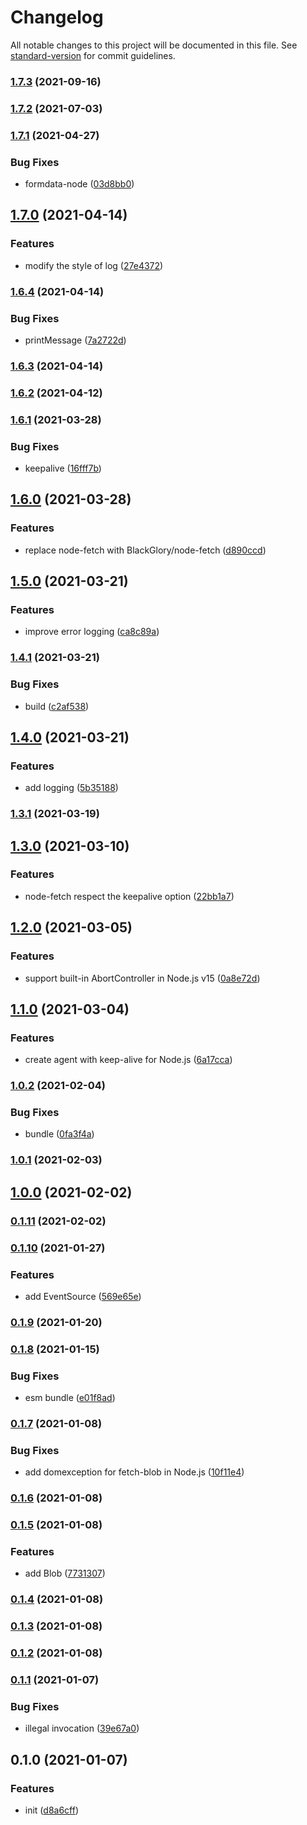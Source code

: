 # Changelog

All notable changes to this project will be documented in this file. See [standard-version](https://github.com/conventional-changelog/standard-version) for commit guidelines.

### [1.7.3](https://github.com/BlackGlory/extra-fetch/compare/v1.7.2...v1.7.3) (2021-09-16)

### [1.7.2](https://github.com/BlackGlory/extra-fetch/compare/v1.7.1...v1.7.2) (2021-07-03)

### [1.7.1](https://github.com/BlackGlory/extra-fetch/compare/v1.7.0...v1.7.1) (2021-04-27)


### Bug Fixes

* formdata-node ([03d8bb0](https://github.com/BlackGlory/extra-fetch/commit/03d8bb0035030e8fe81b452ec8f56527b57d641a))

## [1.7.0](https://github.com/BlackGlory/extra-fetch/compare/v1.6.4...v1.7.0) (2021-04-14)


### Features

* modify the style of log ([27e4372](https://github.com/BlackGlory/extra-fetch/commit/27e4372f2f6234f5fcadcb63c2d94e26cd480065))

### [1.6.4](https://github.com/BlackGlory/extra-fetch/compare/v1.6.3...v1.6.4) (2021-04-14)


### Bug Fixes

* printMessage ([7a2722d](https://github.com/BlackGlory/extra-fetch/commit/7a2722d3f807af2846fe46cd9f8452b525058d0f))

### [1.6.3](https://github.com/BlackGlory/extra-fetch/compare/v1.6.2...v1.6.3) (2021-04-14)

### [1.6.2](https://github.com/BlackGlory/extra-fetch/compare/v1.6.1...v1.6.2) (2021-04-12)

### [1.6.1](https://github.com/BlackGlory/extra-fetch/compare/v1.6.0...v1.6.1) (2021-03-28)


### Bug Fixes

* keepalive ([16fff7b](https://github.com/BlackGlory/extra-fetch/commit/16fff7bef63f455aa59d4a8e5023062cb81f998a))

## [1.6.0](https://github.com/BlackGlory/extra-fetch/compare/v1.5.0...v1.6.0) (2021-03-28)


### Features

* replace node-fetch with BlackGlory/node-fetch ([d890ccd](https://github.com/BlackGlory/extra-fetch/commit/d890ccded0a24726cf280099fc8d77d05e5ebd83))

## [1.5.0](https://github.com/BlackGlory/extra-fetch/compare/v1.4.1...v1.5.0) (2021-03-21)


### Features

* improve error logging ([ca8c89a](https://github.com/BlackGlory/extra-fetch/commit/ca8c89a78f244441daf0017bd152cb8b31f464ba))

### [1.4.1](https://github.com/BlackGlory/extra-fetch/compare/v1.4.0...v1.4.1) (2021-03-21)


### Bug Fixes

* build ([c2af538](https://github.com/BlackGlory/extra-fetch/commit/c2af538c8d766abf9673df1190795c4d34665212))

## [1.4.0](https://github.com/BlackGlory/extra-fetch/compare/v1.3.1...v1.4.0) (2021-03-21)


### Features

* add logging ([5b35188](https://github.com/BlackGlory/extra-fetch/commit/5b351881997844cb636c06213f2e952af9a4332c))

### [1.3.1](https://github.com/BlackGlory/extra-fetch/compare/v1.3.0...v1.3.1) (2021-03-19)

## [1.3.0](https://github.com/BlackGlory/extra-fetch/compare/v1.2.0...v1.3.0) (2021-03-10)


### Features

* node-fetch respect the keepalive option ([22bb1a7](https://github.com/BlackGlory/extra-fetch/commit/22bb1a79fa4f80e178569c686ae10c52d6c42865))

## [1.2.0](https://github.com/BlackGlory/extra-fetch/compare/v1.1.0...v1.2.0) (2021-03-05)


### Features

* support built-in AbortController in Node.js v15 ([0a8e72d](https://github.com/BlackGlory/extra-fetch/commit/0a8e72d3a2236d27417f3560362683b871a46384))

## [1.1.0](https://github.com/BlackGlory/extra-fetch/compare/v1.0.2...v1.1.0) (2021-03-04)


### Features

* create agent with keep-alive for Node.js ([6a17cca](https://github.com/BlackGlory/extra-fetch/commit/6a17cca9cd540ac4380dfd18c5dd3b07568076e7))

### [1.0.2](https://github.com/BlackGlory/extra-fetch/compare/v1.0.1...v1.0.2) (2021-02-04)


### Bug Fixes

* bundle ([0fa3f4a](https://github.com/BlackGlory/extra-fetch/commit/0fa3f4aa12116c23333d5b93f84a9c45a901f61a))

### [1.0.1](https://github.com/BlackGlory/extra-fetch/compare/v1.0.0...v1.0.1) (2021-02-03)

## [1.0.0](https://github.com/BlackGlory/extra-fetch/compare/v0.1.11...v1.0.0) (2021-02-02)

### [0.1.11](https://github.com/BlackGlory/extra-fetch/compare/v0.1.10...v0.1.11) (2021-02-02)

### [0.1.10](https://github.com/BlackGlory/extra-fetch/compare/v0.1.9...v0.1.10) (2021-01-27)


### Features

* add EventSource ([569e65e](https://github.com/BlackGlory/extra-fetch/commit/569e65e38ac5d3b150893ec823d5f7c3066931dd))

### [0.1.9](https://github.com/BlackGlory/extra-fetch/compare/v0.1.8...v0.1.9) (2021-01-20)

### [0.1.8](https://github.com/BlackGlory/extra-fetch/compare/v0.1.7...v0.1.8) (2021-01-15)


### Bug Fixes

* esm bundle ([e01f8ad](https://github.com/BlackGlory/extra-fetch/commit/e01f8ad8d5020b35af26373c7c0e8c09ffede00f))

### [0.1.7](https://github.com/BlackGlory/extra-fetch/compare/v0.1.6...v0.1.7) (2021-01-08)


### Bug Fixes

* add domexception for fetch-blob in Node.js ([10f11e4](https://github.com/BlackGlory/extra-fetch/commit/10f11e4af19c4259266242cf57c247513261d0c2))

### [0.1.6](https://github.com/BlackGlory/extra-fetch/compare/v0.1.5...v0.1.6) (2021-01-08)

### [0.1.5](https://github.com/BlackGlory/extra-fetch/compare/v0.1.4...v0.1.5) (2021-01-08)


### Features

* add Blob ([7731307](https://github.com/BlackGlory/extra-fetch/commit/77313074587be73dbe17cf8d396464cb504e1f31))

### [0.1.4](https://github.com/BlackGlory/extra-fetch/compare/v0.1.3...v0.1.4) (2021-01-08)

### [0.1.3](https://github.com/BlackGlory/extra-fetch/compare/v0.1.2...v0.1.3) (2021-01-08)

### [0.1.2](https://github.com/BlackGlory/extra-fetch/compare/v0.1.1...v0.1.2) (2021-01-08)

### [0.1.1](https://github.com/BlackGlory/extra-fetch/compare/v0.1.0...v0.1.1) (2021-01-07)


### Bug Fixes

* illegal invocation ([39e67a0](https://github.com/BlackGlory/extra-fetch/commit/39e67a004e79d3ea4c3fa7f1639a0b0c7a346359))

## 0.1.0 (2021-01-07)


### Features

* init ([d8a6cff](https://github.com/BlackGlory/extra-fetch/commit/d8a6cff5b0dd0cbc2e8a7e8a5d690b9614f9daf0))
